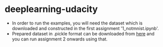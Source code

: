 # deeplearning-udacity

* In order to run the examples, you will need the dataset which is downloaded and constructed in the first assignment '1_notmnist.ipynb'.
* Prepared dataset in .pickle format can be downloaded from [here](https://www.dropbox.com/s/v4wxgny7rnqr4a6/notMNIST.pickle?dl=0) and you can run assignment 2 onwards using that.

